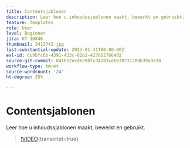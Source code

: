 ```yaml
---
title: Contentsjablonen
description: Leer hoe u inhoudssjablonen maakt, bewerkt en gebruikt.
feature: Templates
role: User
level: Beginner
jira: KT-10846
thumbnail: 3413743.jpg
last-substantial-update: 2023-01-31T00:00:00Z
exl-id: 6c9bfc6b-4391-433c-82b2-427662766402
source-git-commit: 841b12ecd6590fcd4283ceb670731200b39a9e20
workflow-type: tm+mt
source-wordcount: '24'
ht-degree: 25%

---
```


# Contentsjablonen

Leer hoe u inhoudssjablonen maakt, bewerkt en gebruikt.

>[!VIDEO](https://video.tv.adobe.com/v/3413743?quality=12&learn=on){transcript=true}

